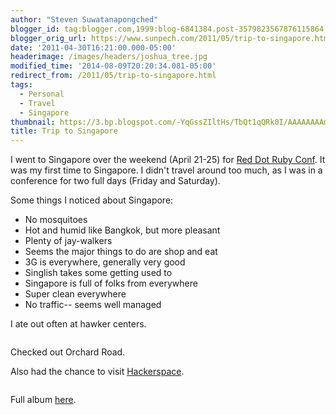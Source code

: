 ```yaml
---
author: "Steven Suwatanapongched"
blogger_id: tag:blogger.com,1999:blog-6841384.post-3579823567876115864
blogger_orig_url: https://www.sunpech.com/2011/05/trip-to-singapore.html
date: '2011-04-30T16:21:00.000-05:00'
headerimage: /images/headers/joshua_tree.jpg
modified_time: '2014-08-09T20:20:34.081-05:00'
redirect_from: /2011/05/trip-to-singapore.html
tags:
  - Personal
  - Travel
  - Singapore
thumbnail: https://3.bp.blogspot.com/-YqGssZIltHs/TbQt1qQRk0I/AAAAAAAAm6U/lJ3I9xCjPxg/s600/IMG_6276.JPG
title: Trip to Singapore
---
```



I went to Singapore over the weekend (April 21-25) for <a href="https://reddotrubyconf.com/">Red Dot Ruby Conf</a>. It was my first time to Singapore. I didn't travel around too much, as I was in a conference for two full days (Friday and Saturday).

Some things I noticed about Singapore:

<ul>
  <li>No mosquitoes</li>
  <li>Hot and humid like Bangkok, but more pleasant</li>
  <li>Plenty of jay-walkers</li>
  <li>Seems the major things to do are shop and eat</li>
  <li>3G is everywhere, generally very good</li>
  <li>Singlish takes some getting used to</li>
  <li>Singapore is full of folks from everywhere</li>
  <li>Super clean everywhere</li>
  <li>No traffic-- seems well managed</li>
</ul>

I ate out often at hawker centers.  

<a href="https://3.bp.blogspot.com/-YqGssZIltHs/TbQt1qQRk0I/AAAAAAAAm6U/lJ3I9xCjPxg/s400/IMG_6276.jpg" alt="" ><img   border="0" src="https://3.bp.blogspot.com/-YqGssZIltHs/TbQt1qQRk0I/AAAAAAAAm6U/lJ3I9xCjPxg/s400/IMG_6276.jpg" alt=""   /></a>

Checked out Orchard Road.  
<a href="https://2.bp.blogspot.com/-8eY7o-Q4ci0/TbQujGobjoI/AAAAAAAAm8o/8SewDRCC2pQ/s600/2011-04-24+at+10-37-39.jpg" alt="" ><img   border="0" src="https://2.bp.blogspot.com/-8eY7o-Q4ci0/TbQujGobjoI/AAAAAAAAm8o/8SewDRCC2pQ/s400/2011-04-24+at+10-37-39.jpg" alt=""   /></a>

Also had the chance to visit <a href="https://hackerspace.sg/">Hackerspace</a>.  

<a href="https://2.bp.blogspot.com/-uiQ7yiwwmSQ/TbQvaLrEI3I/AAAAAAAAm_s/GGev35vjINs/s600/2011-04-24+at+18-07-21.jpg" alt="" ><img   border="0" src="https://2.bp.blogspot.com/-uiQ7yiwwmSQ/TbQvaLrEI3I/AAAAAAAAm_s/GGev35vjINs/s400/2011-04-24+at+18-07-21.jpg" alt=""   /></a>

Full album <a href="https://plus.google.com/photos/+StevenSuwatanapongched/albums/5599150284035065121?banner=pwa">here</a>.